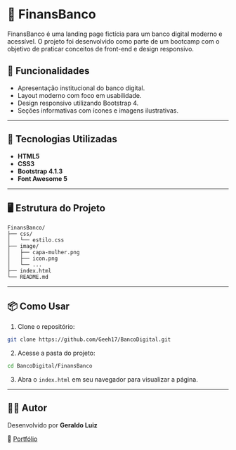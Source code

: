 
# 🏦 FinansBanco

FinansBanco é uma landing page fictícia para um banco digital moderno e acessível. O projeto foi desenvolvido como parte de um bootcamp com o objetivo de praticar conceitos de front-end e design responsivo.

## 📌 Funcionalidades

- Apresentação institucional do banco digital.
- Layout moderno com foco em usabilidade.
- Design responsivo utilizando Bootstrap 4.
- Seções informativas com ícones e imagens ilustrativas.

---

## 🚀 Tecnologias Utilizadas

- **HTML5**
- **CSS3**
- **Bootstrap 4.1.3**
- **Font Awesome 5**

---

## 🖥️ Estrutura do Projeto

```
FinansBanco/
├── css/
│   └── estilo.css
├── image/
│   ├── capa-mulher.png
│   ├── icon.png
│   └── ...
├── index.html
└── README.md
```

---

## 📦 Como Usar

1. Clone o repositório:
```bash
git clone https://github.com/Geeh17/BancoDigital.git
```

2. Acesse a pasta do projeto:
```bash
cd BancoDigital/FinansBanco
```

3. Abra o `index.html` em seu navegador para visualizar a página.

---

## 👨‍💻 Autor

Desenvolvido por **Geraldo Luiz**

🔗 [Portfólio](https://portfolio-geeh.netlify.app/)  

